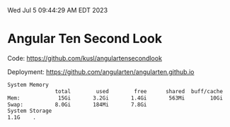 Wed Jul  5 09:44:29 AM EDT 2023

# Angular Ten Second Look

Code: https://github.com/kusl/angulartensecondlook

Deployment: https://github.com/angularten/angularten.github.io

```bash
System Memory
               total        used        free      shared  buff/cache   available
Mem:            15Gi       3.2Gi       1.4Gi       563Mi        10Gi        11Gi
Swap:          8.0Gi       184Mi       7.8Gi
System Storage
1.1G	.
```
